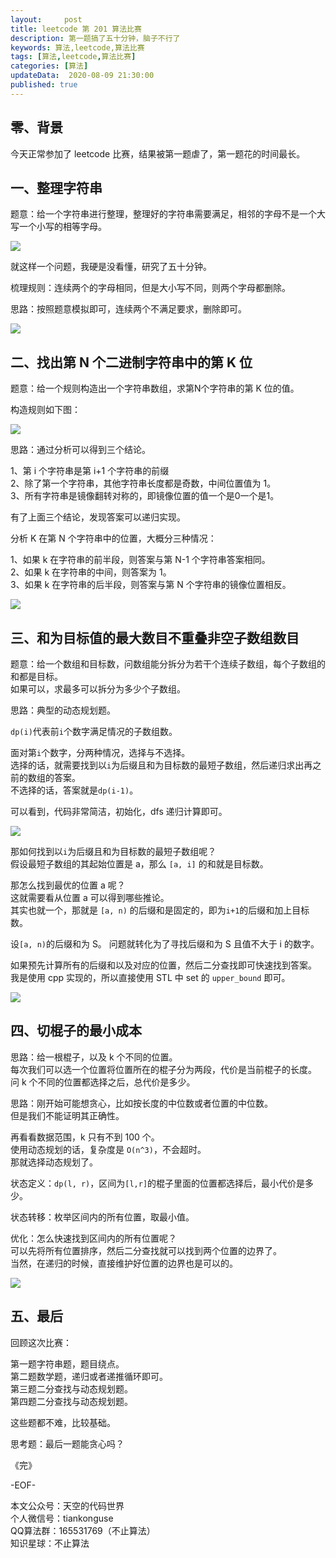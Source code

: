 ```yaml
---   
layout:     post  
title: leetcode 第 201 算法比赛
description: 第一题搞了五十分钟，脑子不行了    
keywords: 算法,leetcode,算法比赛  
tags: [算法,leetcode,算法比赛]    
categories: [算法]  
updateData:  2020-08-09 21:30:00  
published: true  
---  
```



## 零、背景  


今天正常参加了 leetcode 比赛，结果被第一题虐了，第一题花的时间最长。  


## 一、整理字符串  


题意：给一个字符串进行整理，整理好的字符串需要满足，相邻的字母不是一个大写一个小写的相等字母。  


![](//res2020.tiankonguse.com/images/2020/08/09/001.png)  


就这样一个问题，我硬是没看懂，研究了五十分钟。  


梳理规则：连续两个的字母相同，但是大小写不同，则两个字母都删除。  


思路：按照题意模拟即可，连续两个不满足要求，删除即可。  


![](//res2020.tiankonguse.com/images/2020/08/09/002.png)  


## 二、找出第 N 个二进制字符串中的第 K 位  


题意：给一个规则构造出一个字符串数组，求第N个字符串的第 K 位的值。  


构造规则如下图：  


![](//res2020.tiankonguse.com/images/2020/08/09/003.png)  


思路：通过分析可以得到三个结论。  


1、第 i 个字符串是第 i+1 个字符串的前缀  
2、除了第一个字符串，其他字符串长度都是奇数，中间位置值为 1。  
3、所有字符串是镜像翻转对称的，即镜像位置的值一个是0一个是1。  



有了上面三个结论，发现答案可以递归实现。  


分析 K 在第 N 个字符串中的位置，大概分三种情况：  


1、如果 k 在字符串的前半段，则答案与第 N-1 个字符串答案相同。  
2、如果 k 在字符串的中间，则答案为 1。  
3、如果 k 在字符串的后半段，则答案与第 N 个字符串的镜像位置相反。  


![](//res2020.tiankonguse.com/images/2020/08/09/004.png)  


## 三、和为目标值的最大数目不重叠非空子数组数目  

题意：给一个数组和目标数，问数组能分拆分为若干个连续子数组，每个子数组的和都是目标。  
如果可以，求最多可以拆分为多少个子数组。  



思路：典型的动态规划题。  


`dp(i)`代表前`i`个数字满足情况的子数组数。  


面对第`i`个数字，分两种情况，选择与不选择。  
选择的话，就需要找到以`i`为后缀且和为目标数的最短子数组，然后递归求出再之前的数组的答案。  
不选择的话，答案就是`dp(i-1)`。  


可以看到，代码非常简洁，初始化，dfs 递归计算即可。  


![](//res2020.tiankonguse.com/images/2020/08/09/005.png)  


那如何找到以`i`为后缀且和为目标数的最短子数组呢？  
假设最短子数组的其起始位置是 a，那么 `[a, i]` 的和就是目标数。  


那怎么找到最优的位置 a 呢？  
这就需要看从位置 a 可以得到哪些推论。  
其实也就一个，那就是 `[a, n)` 的后缀和是固定的，即为`i+1`的后缀和加上目标数。  


设`[a, n)`的后缀和为 S。
问题就转化为了寻找后缀和为 S 且值不大于 i 的数字。  


如果预先计算所有的后缀和以及对应的位置，然后二分查找即可快速找到答案。  
我是使用 cpp 实现的，所以直接使用 STL 中 set 的 `upper_bound` 即可。  



![](//res2020.tiankonguse.com/images/2020/08/09/006.png)  


## 四、切棍子的最小成本  


思路：给一根棍子，以及 k 个不同的位置。  
每次我们可以选一个位置将位置所在的棍子分为两段，代价是当前棍子的长度。  
问 k 个不同的位置都选择之后，总代价是多少。  


思路：刚开始可能想贪心，比如按长度的中位数或者位置的中位数。  
但是我们不能证明其正确性。  


再看看数据范围，k 只有不到 100 个。  
使用动态规划的话，复杂度是 `O(n^3)`，不会超时。  
那就选择动态规划了。  


状态定义：`dp(l, r)`，区间为`[l,r]`的棍子里面的位置都选择后，最小代价是多少。  


状态转移：枚举区间内的所有位置，取最小值。  


优化：怎么快速找到区间内的所有位置呢？  
可以先将所有位置排序，然后二分查找就可以找到两个位置的边界了。  
当然，在递归的时候，直接维护好位置的边界也是可以的。  



![](//res2020.tiankonguse.com/images/2020/08/09/007.png)  


## 五、最后  


回顾这次比赛：  


第一题字符串题，题目绕点。  
第二题数学题，递归或者递推循环即可。  
第三题二分查找与动态规划题。  
第四题二分查找与动态规划题。  



这些题都不难，比较基础。  



思考题：最后一题能贪心吗？  


《完》  


-EOF-  



本文公众号：天空的代码世界  
个人微信号：tiankonguse  
QQ算法群：165531769（不止算法）  
知识星球：不止算法  

